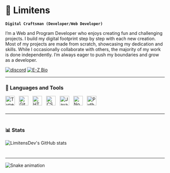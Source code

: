  # 👋 Limitens

**`Digital Craftsman (Developer/Web Developer)`**

I’m a Web and Program Developer who enjoys creating fun and challenging projects. I build my digital footprint step by step with each new creation. Most of my projects are made from scratch, showcasing my dedication and skills. While I occasionally collaborate with others, the majority of my work is done independently. I’m always eager to push my boundaries and grow as a developer.

   <p align="left">
      <a href="https://discord.com/users/1178495292568510474" target="_blank">
    <img alt="discord" title="Message Me On Discord" src="https://custom-icon-badges.demolab.com/badge/Add%20Me%20On%20Discord-7289DA?logo=discord&logoColor=white&style=for-the-badge" /></a>
      <a href="https://www.youtube.com/c/fknight">
         <a href="https://e-z.bio/Limitens" target="_blank">
    <img alt="E-Z Bio" title="Bio Link" src="https://custom-icon-badges.demolab.com/badge/My%20Bio%20Link-1DA1F2?logo=link&logoColor=white&style=for-the-badge" /></a>
   </p>

---

### 🧰 Languages and Tools

<img align="left" alt="TypeScript" width="30px" style="padding-right:10px;" src="https://cdn.jsdelivr.net/gh/devicons/devicon/icons/typescript/typescript-plain.svg" />
<img align="left" alt="Git" width="30px" style="padding-right:10px;" src="https://cdn.jsdelivr.net/gh/devicons/devicon/icons/git/git-original.svg" />
<img align="left" alt="HTML" width="30px" style="padding-right:10px;" src="https://cdn.jsdelivr.net/gh/devicons/devicon/icons/html5/html5-plain.svg" />
<img align="left" alt="CSS" width="30px" style="padding-right:10px;" src="https://cdn.jsdelivr.net/gh/devicons/devicon/icons/css3/css3-plain.svg" />
<img align="left" alt="JavaScript" width="30px" style="padding-right:10px;" src="https://cdn.jsdelivr.net/gh/devicons/devicon/icons/javascript/javascript-plain.svg" />
<img align="left" alt="NodeJS" width="30px" style="padding-right:10px;" src="https://cdn.jsdelivr.net/gh/devicons/devicon/icons/nodejs/nodejs-original.svg" />
<img align="left" alt="Python" width="30px" style="padding-right:10px;" src="https://cdn.jsdelivr.net/gh/devicons/devicon/icons/python/python-plain.svg" />
<br />

#

---

#

### 📊 Stats

![LimitensDev's GitHub stats](https://github-readme-stats.vercel.app/api?username=limitensdev&show_icons=true&theme=gruvbox)

<!-- ![GitHub Streak](https://streak-stats.demolab.com?user=ForrestKnight&theme=gruvbox&border_radius=4.5) -->

#

---

<img src="https://raw.githubusercontent.com/limitensdev/limitensdev/output/snake.svg" alt="Snake animation" />
